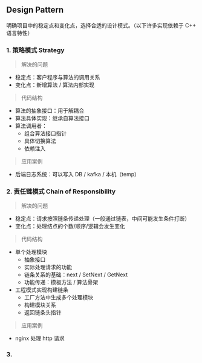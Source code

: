 
## Design Pattern

明确项目中的稳定点和变化点，选择合适的设计模式。（以下许多实现依赖于 C++ 语言特性）

### 1. 策略模式 Strategy

> 解决的问题

- 稳定点：客户程序与算法的调用关系
- 变化点：新增算法 / 算法内部实现

> 代码结构

- 算法的抽象接口：用于解耦合
- 算法具体实现：继承自算法接口
- 算法调用者：
  - 组合算法接口指针
  - 具体切换算法
  - 依赖注入

> 应用案例

- 后端日志系统：可以写入 DB / kafka / 本机（temp）

### 2. 责任链模式 Chain of Responsibility

> 解决的问题

- 稳定点：请求按照链条传递处理（一般通过链表，中间可能发生条件打断）
- 变化点：处理结点的个数/顺序/逻辑会发生变化

> 代码结构

- 单个处理模块
  - 抽象接口
  - 实际处理请求的功能
  - 链条关系的基础：next / SetNext / GetNext
  - 功能传递：模板方法 / 算法骨架
- 工程模式实现构建链条
  - 工厂方法中生成多个处理模块
  - 构建模块关系
  - 返回链条头指针

> 应用案例

- nginx 处理 http 请求

### 3. 